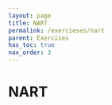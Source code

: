 ```yaml
---
layout: page
title: NART
permalink: /exercieses/nart
parent: Exercises
has_toc: true
nav_order: 3
---
```


# NART